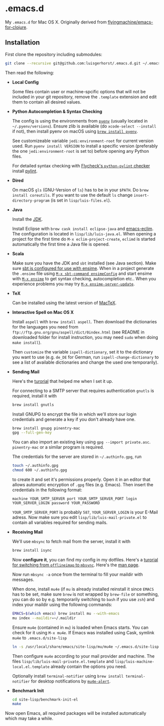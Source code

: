 # .emacs.d

My `.emacs.d` for Mac OS X. Originally derived from [flyingmachine/emacs-for-clojure](https://github.com/flyingmachine/emacs-for-clojure).

## Installation

First clone the repository including submodules:

```sh
git clone --recursive git@github.com:luisgerhorst/.emacs.d.git ~/.emacs.d
```

Then read the following:

-   __Local Config__

    Some files contain user or machine-spcific options that will not be included in your git repository, remove the `.template` extension and edit them to contain all desired values.

-   __Python Autocompletion & Syntax Checking__

    The config is using the environments from [`pyenv`](https://github.com/pyenv/pyenv) (usually located in `~/.pyenv/versions`). Ensure zlib is available (do `xcode-select --install` if not), then install pyenv on macOS using [`brew install pyenv`](https://github.com/pyenv/pyenv#homebrew-on-mac-os-x).

    See customizeable variable `jedi:environment-root` for current version used. Run `pyenv install VERSION` to install a specific version (preferably the one `jedi:environment-root` is set to) before opening any Python files.

    For detailed syntax checking with [Flycheck's `python-pylint` checker](http://www.flycheck.org/en/latest/languages.html#syntax-checker-python-pylint) install [pylint](https://pylint.org/#install).

-   __Dired__

    On macOS `gls` (GNU-Version of `ls`) has to be in your `$PATH`. Do `brew install coreutils`. If you want to use the default `ls` change `insert-directory-program` (is set in `lisp/luis-files.el`).

-   __Java__

    Install the [JDK](http://www.oracle.com/technetwork/java/index.html).

    Install Eclipse with `brew cask install eclipse-java` and [emacs-eclim](https://github.com/emacs-eclim/emacs-eclim#installation). The configuration is located in `lisp/lib/luis-java.el`. When opening a project for the first time do `M-x eclim-project-create`, `eclimd` is started automatically the first time a Java file is opened.

-   __Scala__

    Make sure you have the JDK and `sbt` installed (see Java section). Make sure [sbt is configured for use with ensime](http://ensime.github.io/build_tools/sbt/). When in a project generate the `.ensime` file using [`M-x sbt-command ensimeConfig`](http://ensime.github.io/build_tools/sbt/#core-commands) and start ensime with [`M-x ensime`](http://ensime.github.io/editors/emacs/install/#starting) to get syntax checking, autocompletion etc.. When you experience problems you may try [`M-x ensime-server-update`](http://ensime.github.io/editors/emacs/install/#updating).

-   __TeX__

    Can be installed using the latest version of [MacTeX](http://www.tug.org/mactex/index.html).

-   __Interactive Spell on Mac OS X__

    Install `aspell` with `brew install aspell`. Then download the dictionaries for the languages you need from `ftp://ftp.gnu.org/gnu/aspell/dict/0index.html` (see README in downloaded folder for install instruction, you may need `sudo` when doing `make install`).

    Then `customize` the variable `ispell-dictionary`, set it to the dictionary you want to use (e.g. `de_DE` for German, run `ispell-change-dictionary` to see a list of available dictionaries and change the used one temporarily).

-   __Sending Mail__

    Here's the [turorial](http://justinsboringpage.blogspot.de/2013/02/configuring-emacs-to-send-icloud-mail.html) that helped me when I set it up.

    For connecting to a SMTP server that requires authentication `gnutls` is required, install it with

    ```sh
    brew install gnutls
    ```

    Install GNUPG to encrypt the file in which we'll store our login credentials and generate a key if you don't already have one.

    ```sh
    brew install gnupg pinentry-mac
    gpg --full-gen-key
    ```

    You can also import an existing key using `gpg --import private.asc`. `pinentry-mac` or a similar program is required.

    The credentials for the server are stored in `~/.authinfo.gpg`, run

    ```sh
    touch ~/.authinfo.gpg
    chmod 600 ~/.authinfo.gpg
    ```

    to create it and set it's permissions properly. Open it in an editor that allows automatic encryption of `.gpg` files (e.g. Emacs). Then insert the credentials in the following format:

    ```
    machine YOUR_SMTP_SERVER port YOUR_SMTP_SERVER_PORT login YOUR_SERVER_LOGIN password YOUR_PASSWORD
    ```

    `YOUR_SMTP_SERVER_PORT` is probably `587`, `YOUR_SERVER_LOGIN` is your E-Mail adress. Now make sure you edit `lisp/lib/luis-mail-private.el` to contain all variables required for sending mails.

-   __Receiving Mail__

    We'll use `mbsync` to fetch mail from the server, install it with

    ```sh
    brew install isync
    ```

    Now __configure it__, you can find my config in my dotfiles. Here's a [turorial for switching from `offlineimap` to `mbsync`](http://pragmaticemacs.com/emacs/migrating-from-offlineimap-to-mbsync-for-mu4e/). Here's the [man page](http://isync.sourceforge.net/mbsync.html).

    Now run `mbsync -a` once from the terminal to fill your maildir with messages.

    When done, install `mu4e` (if `mu` is already installed reinstall it since `EMACS` has to be set, make sure `brew` is not wrapped by `brew-file` or something, you can do so by e.g. temporarily switching to `bash` if you use `zsh`) and index your maildir using the following commands:

    ```sh
    EMACS=$(which emacs) brew install mu --with-emacs
    mu index --maildir=~/.maildir
    ```

    Ensure `mu4e` (contained in `mu`) is loaded when Emacs starts. You can check for it using `M-x mu4e`. If Emacs was installed using Cask, symlink `mu4e` to `.emacs.d/site-lisp`

    ```sh
    ln -s /usr/local/share/emacs/site-lisp/mu/mu4e ~/.emacs.d/site-lisp/mu4e
    ```

    Then configure `mu4e` according to your mail provider and machine. The files `lisp/lib/luis-mail-private.el.template` and `lisp/luis-machine-local.el.template` already contain the options you need.

    Optionally install `terminal-notifier` using `brew install terminal-notifier` for desktop notifications by [`mu4e-alert`](https://github.com/iqbalansari/mu4e-alert).

-   __Benchmark Init__

    ```sh
    cd site-lisp/benchmark-init-el
    make
    ```

Now open Emacs, all required packages will be installed automatically which may take a while.
